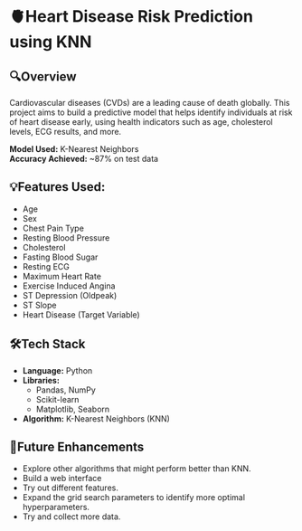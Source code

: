 # 🫀**Heart Disease Risk Prediction using KNN**

## 🔍**Overview**
Cardiovascular diseases (CVDs) are a leading cause of death globally. This project aims to build a predictive model that helps identify individuals at risk of heart disease early, using health indicators such as age, cholesterol levels, ECG results, and more.

**Model Used:** K-Nearest Neighbors  
**Accuracy Achieved:** ~87% on test data  

## 💡**Features Used:**
  - Age
  - Sex
  - Chest Pain Type
  - Resting Blood Pressure
  - Cholesterol
  - Fasting Blood Sugar
  - Resting ECG
  - Maximum Heart Rate
  - Exercise Induced Angina
  - ST Depression (Oldpeak)
  - ST Slope
  - Heart Disease (Target Variable)

## 🛠️**Tech Stack**
- **Language:** Python
- **Libraries:**
  - Pandas, NumPy
  - Scikit-learn
  - Matplotlib, Seaborn
- **Algorithm:** K-Nearest Neighbors (KNN)

## 🚀**Future Enhancements**
- Explore other algorithms that might perform better than KNN.
- Build a web interface 
- Try out different features.
- Expand the grid search parameters to identify more optimal hyperparameters.
- Try and collect more data.
